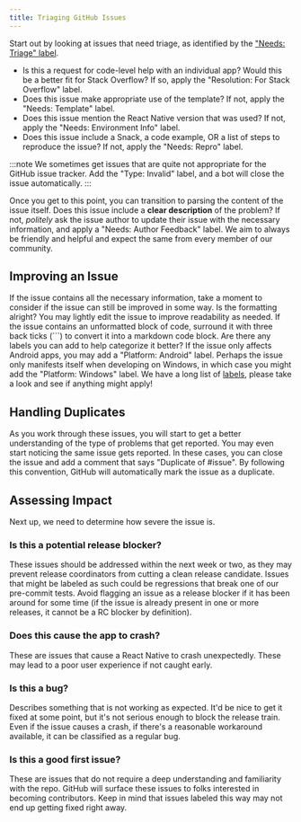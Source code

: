 ```yaml
---
title: Triaging GitHub Issues
---
```


Start out by looking at issues that need triage, as identified by the ["Needs: Triage" label](https://github.com/facebook/react-native/issues?q=is%3Aissue+is%3Aopen+label%3A%22Needs%3A+Triage+%3Amag%3A%22).

- Is this a request for code-level help with an individual app? Would this be a better fit for Stack Overflow? If so, apply the "Resolution: For Stack Overflow" label.
- Does this issue make appropriate use of the template? If not, apply the "Needs: Template" label.
- Does this issue mention the React Native version that was used? If not, apply the "Needs: Environment Info" label.
- Does this issue include a Snack, a code example, OR a list of steps to reproduce the issue? If not, apply the "Needs: Repro" label.

:::note
We sometimes get issues that are quite not appropriate for the GitHub issue tracker. Add the "Type: Invalid" label, and a bot will close the issue automatically.
:::

Once you get to this point, you can transition to parsing the content of the issue itself. Does this issue include a **clear description** of the problem? If not, _politely_ ask the issue author to update their issue with the necessary information, and apply a "Needs: Author Feedback" label. We aim to always be friendly and helpful and expect the same from every member of our community.

## Improving an Issue

If the issue contains all the necessary information, take a moment to consider if the issue can still be improved in some way. Is the formatting alright? You may lightly edit the issue to improve readability as needed. If the issue contains an unformatted block of code, surround it with three back ticks (```) to convert it into a markdown code block. Are there any labels you can add to help categorize it better? If the issue only affects Android apps, you may add a "Platform: Android" label. Perhaps the issue only manifests itself when developing on Windows, in which case you might add the "Platform: Windows" label. We have a long list of [labels](http://github.com/facebook/react-native/issues/labels), please take a look and see if anything might apply!

## Handling Duplicates

As you work through these issues, you will start to get a better understanding of the type of problems that get reported. You may even start noticing the same issue gets reported. In these cases, you can close the issue and add a comment that says "Duplicate of #issue". By following this convention, GitHub will automatically mark the issue as a duplicate.

## Assessing Impact

Next up, we need to determine how severe the issue is.

### Is this a potential **release blocker**?

These issues should be addressed within the next week or two, as they may prevent release coordinators from cutting a clean release candidate. Issues that might be labeled as such could be regressions that break one of our pre-commit tests. Avoid flagging an issue as a release blocker if it has been around for some time (if the issue is already present in one or more releases, it cannot be a RC blocker by definition).

### Does this cause the app to **crash**?

These are issues that cause a React Native to crash unexpectedly. These may lead to a poor user experience if not caught early.

### Is this a **bug**?

Describes something that is not working as expected. It'd be nice to get it fixed at some point, but it's not serious enough to block the release train. Even if the issue causes a crash, if there's a reasonable workaround available, it can be classified as a regular bug.

### Is this a **good first issue**?

These are issues that do not require a deep understanding and familiarity with the repo. GitHub will surface these issues to folks interested in becoming contributors. Keep in mind that issues labeled this way may not end up getting fixed right away.
